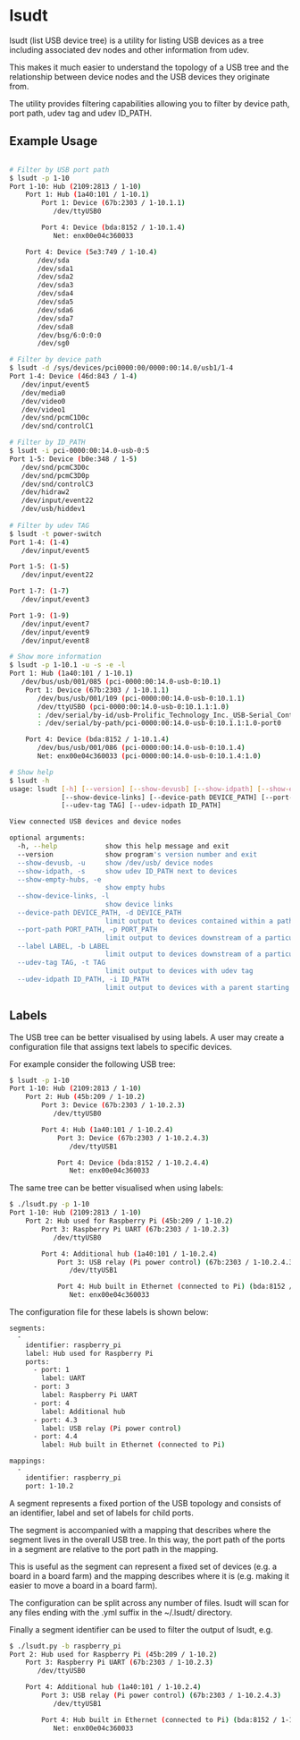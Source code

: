 # lsudt
lsudt (list USB device tree) is a utility for listing USB devices as a tree
including associated dev nodes and other information from udev.

This makes it much easier to understand the topology of a USB tree and the
relationship between device nodes and the USB devices they originate from.

The utility provides filtering capabilities allowing you to filter by
device path, port path, udev tag and udev ID_PATH.

## Example Usage

```bash

# Filter by USB port path
$ lsudt -p 1-10
Port 1-10: Hub (2109:2813 / 1-10)
    Port 1: Hub (1a40:101 / 1-10.1)
        Port 1: Device (67b:2303 / 1-10.1.1)
           /dev/ttyUSB0

        Port 4: Device (bda:8152 / 1-10.1.4)
           Net: enx00e04c360033

    Port 4: Device (5e3:749 / 1-10.4)
       /dev/sda
       /dev/sda1
       /dev/sda2
       /dev/sda3
       /dev/sda4
       /dev/sda5
       /dev/sda6
       /dev/sda7
       /dev/sda8
       /dev/bsg/6:0:0:0
       /dev/sg0

# Filter by device path
$ lsudt -d /sys/devices/pci0000:00/0000:00:14.0/usb1/1-4 
Port 1-4: Device (46d:843 / 1-4)
   /dev/input/event5
   /dev/media0
   /dev/video0
   /dev/video1
   /dev/snd/pcmC1D0c
   /dev/snd/controlC1

# Filter by ID_PATH
$ lsudt -i pci-0000:00:14.0-usb-0:5
Port 1-5: Device (b0e:348 / 1-5)
   /dev/snd/pcmC3D0c
   /dev/snd/pcmC3D0p
   /dev/snd/controlC3
   /dev/hidraw2
   /dev/input/event22
   /dev/usb/hiddev1
 
# Filter by udev TAG
$ lsudt -t power-switch
Port 1-4: (1-4)
   /dev/input/event5

Port 1-5: (1-5)
   /dev/input/event22

Port 1-7: (1-7)
   /dev/input/event3

Port 1-9: (1-9)
   /dev/input/event7
   /dev/input/event9
   /dev/input/event8

# Show more information
$ lsudt -p 1-10.1 -u -s -e -l
Port 1: Hub (1a40:101 / 1-10.1)
   /dev/bus/usb/001/085 (pci-0000:00:14.0-usb-0:10.1)
    Port 1: Device (67b:2303 / 1-10.1.1)
       /dev/bus/usb/001/109 (pci-0000:00:14.0-usb-0:10.1.1)
       /dev/ttyUSB0 (pci-0000:00:14.0-usb-0:10.1.1:1.0)
       : /dev/serial/by-id/usb-Prolific_Technology_Inc._USB-Serial_Controller-if00-port0
       : /dev/serial/by-path/pci-0000:00:14.0-usb-0:10.1.1:1.0-port0

    Port 4: Device (bda:8152 / 1-10.1.4)
       /dev/bus/usb/001/086 (pci-0000:00:14.0-usb-0:10.1.4)
       Net: enx00e04c360033 (pci-0000:00:14.0-usb-0:10.1.4:1.0)

# Show help
$ lsudt -h
usage: lsudt [-h] [--version] [--show-devusb] [--show-idpath] [--show-empty-hubs]
             [--show-device-links] [--device-path DEVICE_PATH] [--port-path PORT_PATH]
             [--udev-tag TAG] [--udev-idpath ID_PATH]

View connected USB devices and device nodes

optional arguments:
  -h, --help            show this help message and exit
  --version             show program's version number and exit
  --show-devusb, -u     show /dev/usb/ device nodes
  --show-idpath, -s     show udev ID_PATH next to devices
  --show-empty-hubs, -e
                        show empty hubs
  --show-device-links, -l
                        show device links
  --device-path DEVICE_PATH, -d DEVICE_PATH
                        limit output to devices contained within a path starting with /sys/devices/
  --port-path PORT_PATH, -p PORT_PATH
                        limit output to devices downstream of a particular port path
  --label LABEL, -b LABEL
                        limit output to devices downstream of a particular label
  --udev-tag TAG, -t TAG
                        limit output to devices with udev tag
  --udev-idpath ID_PATH, -i ID_PATH
                        limit output to devices with a parent starting with given idpath
```
## Labels

The USB tree can be better visualised by using labels. A user may create a
configuration file that assigns text labels to specific devices.

For example consider the following USB tree:

```bash
$ lsudt -p 1-10
Port 1-10: Hub (2109:2813 / 1-10)
    Port 2: Hub (45b:209 / 1-10.2)
        Port 3: Device (67b:2303 / 1-10.2.3)
           /dev/ttyUSB0

        Port 4: Hub (1a40:101 / 1-10.2.4)
            Port 3: Device (67b:2303 / 1-10.2.4.3)
               /dev/ttyUSB1

            Port 4: Device (bda:8152 / 1-10.2.4.4)
               Net: enx00e04c360033
```

The same tree can be better visualised when using labels:

```bash
$ ./lsudt.py -p 1-10
Port 1-10: Hub (2109:2813 / 1-10)
    Port 2: Hub used for Raspberry Pi (45b:209 / 1-10.2)
        Port 3: Raspberry Pi UART (67b:2303 / 1-10.2.3)
           /dev/ttyUSB0

        Port 4: Additional hub (1a40:101 / 1-10.2.4)
            Port 3: USB relay (Pi power control) (67b:2303 / 1-10.2.4.3)
               /dev/ttyUSB1

            Port 4: Hub built in Ethernet (connected to Pi) (bda:8152 / 1-10.2.4.4)
               Net: enx00e04c360033
```

The configuration file for these labels is shown below:

```bash
segments:
  -
    identifier: raspberry_pi
    label: Hub used for Raspberry Pi
    ports:
      - port: 1
        label: UART
      - port: 3
        label: Raspberry Pi UART
      - port: 4
        label: Additional hub
      - port: 4.3
        label: USB relay (Pi power control)
      - port: 4.4
        label: Hub built in Ethernet (connected to Pi)

mappings:
  -
    identifier: raspberry_pi
    port: 1-10.2
```

A segment represents a fixed portion of the USB topology and consists
of an identifier, label and set of labels for child ports.

The segment is accompanied with a mapping that describes where the
segment lives in the overall USB tree. In this way, the port path of
the ports in a segment are relative to the port path in the mapping.

This is useful as the segment can represent a fixed set of devices
(e.g. a board in a board farm) and the mapping describes where it is
(e.g. making it easier to move a board in a board farm).

The configuration can be split across any number of files. lsudt will
scan for any files ending with the .yml suffix in the ~/.lsudt/ directory.

Finally a segment identifier can be used to filter the output of lsudt,
e.g.

```bash
$ ./lsudt.py -b raspberry_pi
Port 2: Hub used for Raspberry Pi (45b:209 / 1-10.2)
    Port 3: Raspberry Pi UART (67b:2303 / 1-10.2.3)
       /dev/ttyUSB0

    Port 4: Additional hub (1a40:101 / 1-10.2.4)
        Port 3: USB relay (Pi power control) (67b:2303 / 1-10.2.4.3)
           /dev/ttyUSB1

        Port 4: Hub built in Ethernet (connected to Pi) (bda:8152 / 1-10.2.4.4)
           Net: enx00e04c360033

```
